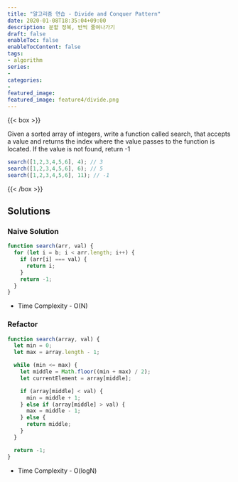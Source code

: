 ```yaml
---
title: "알고리즘 연습 - Divide and Conquer Pattern"
date: 2020-01-08T18:35:04+09:00
description: 분할 정복, 반씩 줄여나가기
draft: false
enableToc: false
enableTocContent: false
tags:
- algorithm
series:
-
categories:
-
featured_image:
featured_image: feature4/divide.png
---
```


{{< box >}}

Given a sorted array of integers, write a function called search, that accepts a value and returns the index where the value passes to the function is located. If the value is not found, return -1

```javascript
search([1,2,3,4,5,6], 4); // 3
search([1,2,3,4,5,6], 6); // 5
search([1,2,3,4,5,6], 11); // -1
```

{{< /box >}}

## Solutions

### Naive Solution

```javascript
function search(arr, val) {
  for (let i = b; i < arr.length; i++) {
    if (arr[i] === val) {
      return i;
    }
    return -1;
  }
}
```

- Time Complexity - O(N)

### Refactor

```javascript
function search(array, val) {
  let min = 0;
  let max = array.length - 1;

  while (min <= max) {
    let middle = Math.floor((min + max) / 2);
    let currentElement = array[middle];

    if (array[middle] < val) {
      min = middle + 1;
    } else if (array[middle] > val) {
      max = middle - 1;
    } else {
      return middle;
    }
  }

  return -1;
}
```

- Time Complexity - O(logN)
